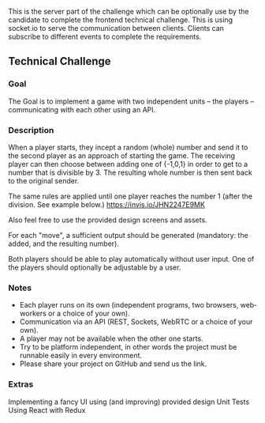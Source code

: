 This is the server part of the challenge which can be optionally use by the candidate to complete the frontend technical challenge. This is using socket.io to serve the communication between clients. Clients can subscribe to different events to complete the requirements.

## Technical Challenge

### Goal

The Goal is to implement a game with two independent units – the players – communicating with each other using an API.

### Description

When a player starts, they incept a random (whole) number and send it to the second player as an approach of starting the game. The receiving player can then choose between adding one of {-1,0,1} in order to get to a number that is divisible by 3. The resulting whole number is then sent back to the original sender.

The same rules are applied until one player reaches the number 1 (after the division. See example below.) https://invis.io/JHN2247E9MK

Also feel free to use the provided design screens and assets.

For each "move", a sufficient output should be generated (mandatory: the added, and the resulting number).

Both players should be able to play automatically without user input. One of the players should optionally be adjustable by a user.

### Notes

- Each player runs on its own (independent programs, two browsers, web‐workers or a choice of your own).
- Communication via an API (REST, Sockets, WebRTC or a choice of your own).
- A player may not be available when the other one starts.
- Try to be platform independent, in other words the project must be runnable easily in every environment.
- Please share your project on GitHub and send us the link.

### Extras

Implementing a fancy UI using (and improving) provided design
Unit Tests
Using React with Redux
